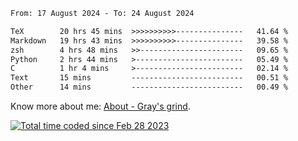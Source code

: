 <!--START_SECTION:waka-->

```txt
From: 17 August 2024 - To: 24 August 2024

TeX        20 hrs 45 mins  >>>>>>>>>>---------------   41.64 %
Markdown   19 hrs 43 mins  >>>>>>>>>>---------------   39.58 %
zsh        4 hrs 48 mins   >>-----------------------   09.65 %
Python     2 hrs 44 mins   >------------------------   05.49 %
C          1 hr 4 mins     >------------------------   02.14 %
Text       15 mins         -------------------------   00.51 %
Other      14 mins         -------------------------   00.49 %
```

<!--END_SECTION:waka-->

<!-- [![grayxu's github stats](https://github-readme-stats.vercel.app/api?username=grayxu&count_private=true&show_icons=true)](https://github.com/grayxu) -->

Know more about me: [About - Gray's grind](https://www.grayxu.cn/).
<p align="left">
  <a href="https://wakatime.com/@c69eb31e-43a1-463f-8968-c3449e386f57"><img src="https://wakatime.com/badge/user/c69eb31e-43a1-463f-8968-c3449e386f57.svg" title="Total time coded since Feb 28 2023" /></a>
</p>

